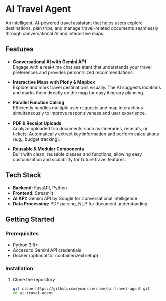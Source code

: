 # AI Travel Agent

An intelligent, AI-powered travel assistant that helps users explore destinations, plan trips, and manage travel-related documents seamlessly through conversational AI and interactive maps.

## Features

- **Conversational AI with Gemini API**  
  Engage with a real-time chat assistant that understands your travel preferences and provides personalized recommendations.

- **Interactive Maps with Plotly & Mapbox**  
  Explore and mark travel destinations visually. The AI suggests locations and marks them directly on the map for easy itinerary planning.

- **Parallel Function Calling**  
  Efficiently handles multiple user requests and map interactions simultaneously to improve responsiveness and user experience.

- **PDF & Receipt Uploads**  
  Analyze uploaded trip documents such as itineraries, receipts, or tickets. Automatically extract key information and perform calculations (e.g., budget tracking).

- **Reusable & Modular Components**  
  Built with clean, reusable classes and functions, allowing easy customization and scalability for future travel features.

## Tech Stack

- **Backend:** FastAPI, Python  
- **Frontend:** Streamlit
- **AI API:** Gemini API by Google for conversational intelligence  
- **Data Processing:** PDF parsing, NLP for document understanding  

## Getting Started

### Prerequisites

- Python 3.8+
- Access to Gemini API credentials
- Docker (optional for containerized setup)

### Installation

1. Clone the repository  
   ```bash
   git clone https://github.com/yourusername/ai-travel-agent.git
   cd ai-travel-agent
